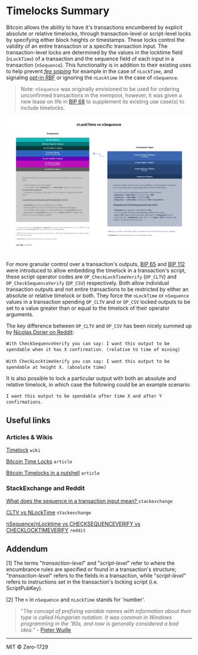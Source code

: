 # Timelocks Summary

Bitcoin allows the ability to have it's transactions encumbered by explicit absolute or relative timelocks, through transaction-level or script-level locks by specifying either block heights or timestamps. These locks control the validity of an entire transaction or a specific transaction input. The transaction-level locks are determined by the values in the locktime field (`nLockTime`) of a transaction and the sequence field of each input in a transaction (`nSequence`). This functionality is in addition to their existing uses to help prevent [*fee sniping*](https://github.com/bitcoin/bitcoin/pull/2340) for example in the case of `nLockTime`, and signaling [opt-in RBF](https://github.com/bitcoin/bips/blob/master/bip-0125.mediawiki) or ignoring the `nLocktime` in the case of `nSequence`.

> Note: `nSequence` was originally envisioned to be used for ordering unconfirmed transactions in the mempool, however, it was given a new lease on life in [BIP 68](https://github.com/bitcoin/bips/blob/master/bip-0068.mediawiki) to supplement its existing use case(s) to include timelocks.

![NLockTime vs NSequence](./nlocktime-vs-nsequence.png)

For more granular control over a transaction's outputs, [BIP 65](https://github.com/bitcoin/bips/blob/master/bip-0065.mediawiki) and [BIP 112](https://github.com/bitcoin/bips/blob/master/bip-0112.mediawiki) were introduced to allow embedding the timelock in a transaction's script, these script operator codes are `OP_CheckLockTimeVerify` (`OP_CLTV`) and `OP_CheckSequenceVerify` (`OP_CSV`) respectively. Both allow individual transaction outputs and not entire transactions to be restricted by either an absolute or relative timelock or both. They force the `nLockTime` or `nSequence` values in a transaction spending `OP_CLTV` and or `OP_CSV` locked outputs to be set to a value greater than or equal to the timelock of their operator arguments.

The key difference between `OP_CLTV` and `OP_CSV` has been nicely summed up by [Nicolas Dorier on Reddit](https://www.reddit.com/r/Bitcoin/comments/5i1ax7/nsequencenlocktime_vs_checksequenceverify_vs/db4vo9j/?context=3):

```
With CheckSequenceVerify you can say: I want this output to be spendable when it has X confirmation. (relative to time of mining)

With CheckLocktimeVerify you can say: I want this output to be spendable at height X. (absolute time)
```

It is also possible to lock a particular output with both an absolute and relative timelock, in which case the following could be an example scenario:

```
I want this output to be spendable after time X and after Y confirmations.
```

## Useful links

### Articles & Wikis

[Timelock](https://en.bitcoin.it/wiki/Timelock) `wiki`

[Bitcoin Time Locks](https://medium.com/summa-technology/bitcoins-time-locks-27e0c362d7a1) `article`

[Bitcoin Timelocks in a nutshell](https://medium.com/@RobinHung/bitcoin-timelocks-in-a-nutshell-4c95aafc7a59) `article`

### StackExchange and Reddit

[What does the sequence in a transaction input mean?
](https://bitcoin.stackexchange.com/questions/87372/what-does-the-sequence-in-a-transaction-input-mean/87376#87376) `stackexchange`

[CLTV vs NLockTime](https://bitcoin.stackexchange.com/questions/71916/cltv-vs-nlocktime) `stackexchange`

[nSequence/nLocktime vs CHECKSEQUENCEVERIFY vs CHECKLOCKTIMEVERIFY](https://www.reddit.com/r/Bitcoin/comments/5i1ax7/nsequencenlocktime_vs_checksequenceverify_vs/) `reddit`

## Addendum

[1] The terms "*transaction-level*" and "*script-level*" refer to where the encumbrance rules are specified or found in a transaction's structure; "*transaction-level*" refers to the fields in a transaction, while "*script-level*" refers to instructions set in the transaction's locking script (i.e. ScriptPubKey).

[2] The `n` in `nSequence` and `nLockTime` stands for 'number'.

  > "*The concept of prefixing variable names with information about their type is called Hungarian notation. It was common in Windows programming in the '90s, and now is generally considered a bad idea.*" - [Pieter Wuille](https://bitcoin.stackexchange.com/questions/91529/what-does-the-n-in-nlocktime-and-nsequence-stand-for#comment104813_91530)

---

MIT &copy; Zero-1729
